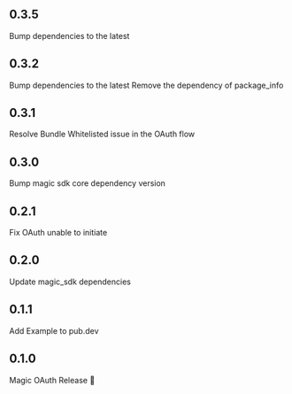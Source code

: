 ## 0.3.5

Bump dependencies to the latest

## 0.3.2 

Bump dependencies to the latest
Remove the dependency of package_info

## 0.3.1

Resolve Bundle Whitelisted issue in the OAuth flow

## 0.3.0

Bump magic sdk core dependency version

## 0.2.1

Fix OAuth unable to initiate

## 0.2.0

Update magic_sdk dependencies

## 0.1.1

Add Example to pub.dev

## 0.1.0

Magic OAuth Release 🎉
